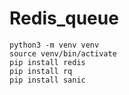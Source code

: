 # Redis_queue

```shell
python3 -m venv venv
source venv/bin/activate
pip install redis
pip install rq
pip install sanic

```